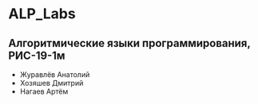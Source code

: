# ALP_Labs
 
## Алгоритмические языки программирования, РИС-19-1м

 * Журавлёв Анатолий
 * Хозяшев Дмитрий
 * Нагаев Артём